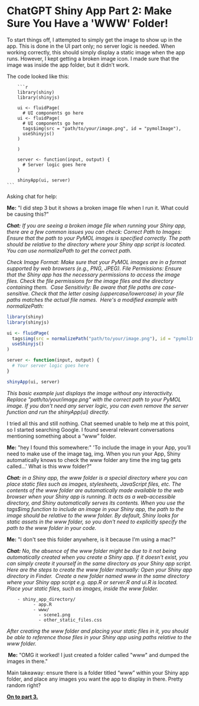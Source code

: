 # ChatGPT Shiny App Part 2: Make Sure You Have a 'WWW' Folder!

To start things off, I attempted to simply get the image to show up in the app. This is done in the UI part only; 
no server logic is needed. When working correctly, this should simply display a static image when the app runs. 
However, I kept getting a broken image icon. I made sure that the image was inside the app folder, but it didn’t work.

The code looked like this:
		
		
		```r
		library(shiny)
		library(shinyjs)
		
		ui <- fluidPage(
		  # UI components go here
		ui <- fluidPage(
		  # UI components go here
		  tags$img(src = "path/to/your/image.png", id = "pymolImage"),
		  useShinyjs()
		)
		
		)
		
		server <- function(input, output) {
		  # Server logic goes here
		}
		
		shinyApp(ui, server)
	```
	
Asking chat for help:

**Me:** 
"I did step 3 but it shows a broken image file when I run it. What could be causing this?"

***Chat:***
*If you are seeing a broken image file when running your Shiny app, there are a few common issues you can check:
Correct Path to Images:
Ensure that the path to your PyMOL images is specified correctly. The path should be relative to the directory 
where your Shiny app script is located. You can use normalizePath to get the correct path.*

*Check Image Format:*
*Make sure that your PyMOL images are in a format supported by web browsers (e.g., PNG, JPEG).* 
*File Permissions:
Ensure that the Shiny app has the necessary permissions to access the image files. Check the file permissions for the image files 
and the directory containing them. 
Case Sensitivity:
Be aware that file paths are case-sensitive. Check that the letter casing (uppercase/lowercase) in your file paths 
matches the actual file names. 
Here's a modified example with normalizePath:*

```r
library(shiny)
library(shinyjs)

ui <- fluidPage(
  tags$img(src = normalizePath("path/to/your/image.png"), id = "pymolImage"),
  useShinyjs()
)

server <- function(input, output) {
  # Your server logic goes here
}

shinyApp(ui, server)
```

*This basic example just displays the image without any interactivity. Replace "path/to/your/image.png" with the correct path
to your PyMOL image. If you don't need any server logic, you can even remove the server function and run the shinyApp(ui) directly.*
	
I tried all this and still nothing. Chat seemed unable to help me at this point, so I started searching Google. 
I found several relevant conversations mentioning something about a “www” folder. 

**Me:**
"hey I found this somewhere:"
'To include the image in your App, you’ll need to make use of the image tag, img. 
When you run your App, Shiny automatically knows to check the www folder any time the img tag gets called…' 
What is this www folder?"
	
***Chat:*** 
*in a Shiny app, the www folder is a special directory where you can place static files such as images, stylesheets, 
JavaScript files, etc. The contents of the www folder are automatically made available to the web browser when your Shiny app is running. 
It acts as a web-accessible directory, and Shiny automatically serves its contents.
When you use the tags$img function to include an image in your Shiny app, the path to the image should be relative to the www folder. 
By default, Shiny looks for static assets in the www folder, so you don't need to explicitly specify the path to the www folder in your code.*

**Me:** 
"I don't see this folder anywhere, is it because I'm using a mac?"

***Chat:*** 
*No, the absence of the www folder might be due to it not being automatically created when you create a Shiny app. 
If it doesn't exist, you can simply create it yourself in the same directory as your Shiny app script.*
*Here are the steps to create the www folder manually:*
*Open your Shiny app directory in Finder.* 
*Create a new folder named www in the same directory* *where your Shiny app script e.g. app.R* *or server.R and ui.R is located.*  *Place your static files, such as images, inside the www folder.* 

```
	- shiny_app_directory/
		  - app.R
		  - www/
		    - scene1.png
		    - other_static_files.css
```
*After creating the www folder and placing your static files in it, you should be able to reference those files in your Shiny app 
using paths relative to the www folder.*
	
** Me:** 
"OMG it worked! I just created a folder called "www" and dumped the images in there."


Main takeaway: ensure there is a folder titled “www” within your Shiny app folder, and place any images you want the app to display in there. 
Pretty random right?

**[On to part 3.](pymolshiny3.md)**
